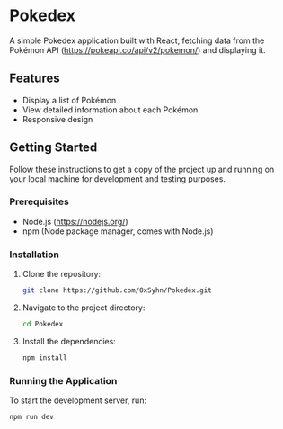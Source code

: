 # Pokedex

A simple Pokedex application built with React, fetching data from the Pokémon API (https://pokeapi.co/api/v2/pokemon/) and displaying it.



## Features

- Display a list of Pokémon
- View detailed information about each Pokémon
- Responsive design

## Getting Started

Follow these instructions to get a copy of the project up and running on your local machine for development and testing purposes.

### Prerequisites

- Node.js (https://nodejs.org/)
- npm (Node package manager, comes with Node.js)

### Installation

1. Clone the repository:
    ```sh
    git clone https://github.com/0xSyhn/Pokedex.git
    ```
2. Navigate to the project directory:
    ```sh
    cd Pokedex
    ```
3. Install the dependencies:
    ```sh
    npm install
    ```

### Running the Application

To start the development server, run:
```sh
npm run dev
